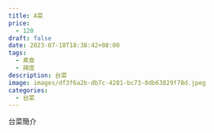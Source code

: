 ```yaml
---
title: A菜
price:
  - 120
draft: false
date: 2023-07-18T18:38:42+08:00
tags:
  - 素食
  - 辣度
description: 台菜
image: images/df3f6a2b-db7c-4281-bc73-0db63829f78d.jpeg
categories:
  - 台菜
---
```


台菜簡介
